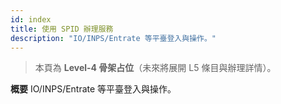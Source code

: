 ```yaml
---
id: index
title: 使用 SPID 辦理服務
description: "IO/INPS/Entrate 等平臺登入與操作。"
---
```


> 本頁為 **Level-4 骨架占位**（未來將展開 L5 條目與辦理詳情）。

**概要**
IO/INPS/Entrate 等平臺登入與操作。
